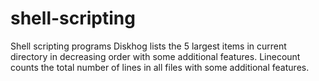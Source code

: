 # shell-scripting

Shell scripting programs
Diskhog lists the 5 largest items in current directory in decreasing order with some additional features.
Linecount counts the total number of lines in all files with some additional features.